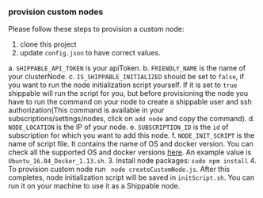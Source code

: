 ### provision custom nodes

Please follow these steps to provision a custom node:
1. clone this project
2. update `config.json` to have correct values.

  a. `SHIPPABLE_API_TOKEN` is your apiToken.
  b. `FRIENDLY_NAME` is the name of your clusterNode.
  c. `IS_SHIPPABLE_INITIALIZED` should be set to `false`, if you want to run the node initialization script yourself. If it is set to `true` shippable will run the script for you, but before provisioning the node you have to run the command on your node to create a shippable user and ssh authorization(This command is available in your subscriptions/settings/nodes, click on `add node` and copy the command).
  d. `NODE_LOCATION` is the IP of your node.
  e. `SUBSCRIPTION_ID` is the `id` of subscription for which you want to add this node.
  f. `NODE_INIT_SCRIPT` is the name of script file. It contains the name of OS and docker version. You can check all the supported OS and docker versions [here](https://github.com/Shippable/node/tree/master/scripts). An example value is `Ubuntu_16.04_Docker_1.13.sh`.
3. Install node packages: `sudo npm install`
4. To provision custom node run ` node createCustomNode.js`. After this completes, node initialization script will be saved in `initScript.sh`. You can run it on your machine to use it as a Shippable node.
